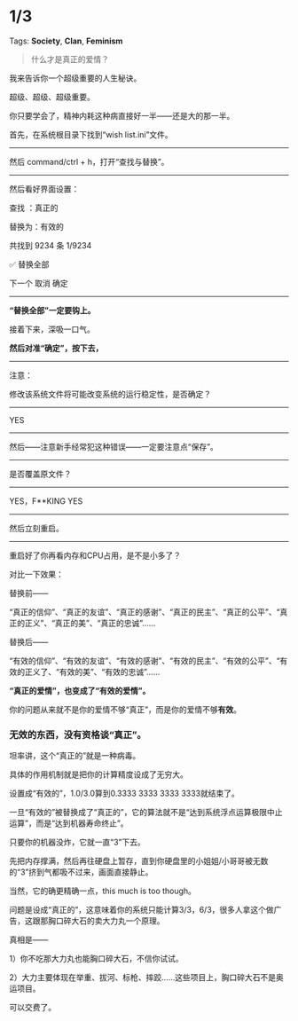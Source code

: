# 1/3

Tags: **Society**, **Clan**, **Feminism**

> 什么才是真正的爱情？



我来告诉你一个超级重要的人生秘诀。

超级、超级、超级重要。

你只要学会了，精神内耗这种病直接好一半——还是大的那一半。

  


首先，在系统根目录下找到“wish list.ini”文件。



---

然后 command/ctrl + h，打开“查找与替换”。



---

然后看好界面设置：

查找 ：真正的

替换为：有效的

共找到 9234 条 1/9234

✅ 替换全部

下一个 取消 确定



---

**“替换全部”一定要钩上。**

接着下来，深吸一口气。

**然后对准“确定”，按下去，**



---

注意：

修改该系统文件将可能改变系统的运行稳定性，是否确定？



---

YES



---

然后——注意新手经常犯这种错误——一定要注意点“保存”。



---

是否覆盖原文件？



---

YES，F\*\*KING YES



---

然后立刻重启。



---

重启好了你再看内存和CPU占用，是不是小多了？

  


对比一下效果：

替换前——

“真正的信仰”、“真正的友谊”、“真正的感谢”、“真正的民主”、“真正的公平”、“真正的正义”、“真正的美”、“真正的忠诚”……

  


替换后——

“有效的信仰”、“有效的友谊”、“有效的感谢”、“有效的民主”、“有效的公平”、“有效的正义了、“有效的美”、“有效的忠诚”……

**“真正的爱情”，也变成了“有效的爱情”。**

你的问题从来就不是你的爱情不够“真正”，而是你的爱情不够**有效**。

### 无效的东西，没有资格谈“真正”。

  


坦率讲，这个“真正的”就是一种病毒。

具体的作用机制就是把你的计算精度设成了无穷大。

设置成“有效的”，1.0/3.0算到0.3333 3333 3333 3333就结束了。

一旦“有效的”被替换成了“真正的”，它的算法就不是“达到系统浮点运算极限中止运算”，而是“达到机器寿命终止”。

只要你的机器没炸，它就一直“3”下去。

先把内存撑满，然后再往硬盘上暂存，直到你硬盘里的小姐姐/小哥哥被无数的“3”挤到气都吸不过来，画面直接静止。

当然，它的确更精确一点，this much is too though。

问题是设成“真正的”，这意味着你的系统只能计算3/3，6/3，很多人拿这个做广告，这跟那胸口碎大石的卖大力丸一个原理。

真相是——

1）你不吃那大力丸也能胸口碎大石，不信你试试。

2）大力主要体现在举重、拔河、标枪、摔跤……这些项目上，胸口碎大石不是奥运项目。

  


可以交费了。



